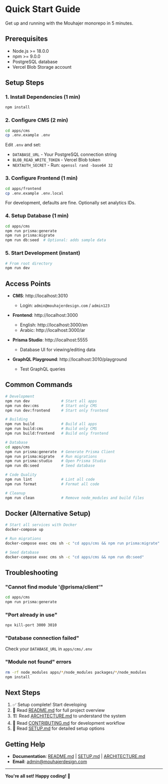 # Quick Start Guide

Get up and running with the Mouhajer monorepo in 5 minutes.

## Prerequisites

- Node.js >= 18.0.0
- npm >= 9.0.0
- PostgreSQL database
- Vercel Blob Storage account

## Setup Steps

### 1. Install Dependencies (1 min)

```bash
npm install
```

### 2. Configure CMS (2 min)

```bash
cd apps/cms
cp .env.example .env
```

Edit `.env` and set:
- `DATABASE_URL` - Your PostgreSQL connection string
- `BLOB_READ_WRITE_TOKEN` - Vercel Blob token
- `NEXTAUTH_SECRET` - Run: `openssl rand -base64 32`

### 3. Configure Frontend (1 min)

```bash
cd apps/frontend
cp .env.example .env.local
```

For development, defaults are fine. Optionally set analytics IDs.

### 4. Setup Database (1 min)

```bash
cd apps/cms
npm run prisma:generate
npm run prisma:migrate
npm run db:seed  # Optional: adds sample data
```

### 5. Start Development (instant)

```bash
# From root directory
npm run dev
```

## Access Points

- **CMS**: http://localhost:3010
  - Login: `admin@mouhajerdesign.com` / `admin123`

- **Frontend**: http://localhost:3000
  - English: http://localhost:3000/en
  - Arabic: http://localhost:3000/ar

- **Prisma Studio**: http://localhost:5555
  - Database UI for viewing/editing data

- **GraphQL Playground**: http://localhost:3010/playground
  - Test GraphQL queries

## Common Commands

```bash
# Development
npm run dev              # Start all apps
npm run dev:cms          # Start only CMS
npm run dev:frontend     # Start only frontend

# Building
npm run build            # Build all apps
npm run build:cms        # Build only CMS
npm run build:frontend   # Build only frontend

# Database
cd apps/cms
npm run prisma:generate  # Generate Prisma Client
npm run prisma:migrate   # Run migrations
npm run prisma:studio    # Open Prisma Studio
npm run db:seed          # Seed database

# Code Quality
npm run lint             # Lint all code
npm run format           # Format all code

# Cleanup
npm run clean            # Remove node_modules and build files
```

## Docker (Alternative Setup)

```bash
# Start all services with Docker
docker-compose up

# Run migrations
docker-compose exec cms sh -c "cd apps/cms && npm run prisma:migrate"

# Seed database
docker-compose exec cms sh -c "cd apps/cms && npm run db:seed"
```

## Troubleshooting

### "Cannot find module '@prisma/client'"
```bash
cd apps/cms
npm run prisma:generate
```

### "Port already in use"
```bash
npx kill-port 3000 3010
```

### "Database connection failed"
Check your `DATABASE_URL` in `apps/cms/.env`

### "Module not found" errors
```bash
rm -rf node_modules apps/*/node_modules packages/*/node_modules
npm install
```

## Next Steps

1. ✅ Setup complete! Start developing
2. 📖 Read [README.md](README.md) for full project overview
3. 🏗️ Read [ARCHITECTURE.md](ARCHITECTURE.md) to understand the system
4. 🤝 Read [CONTRIBUTING.md](CONTRIBUTING.md) for development workflow
5. 🔧 Read [SETUP.md](SETUP.md) for detailed setup options

## Getting Help

- **Documentation**: [README.md](README.md) | [SETUP.md](SETUP.md) | [ARCHITECTURE.md](ARCHITECTURE.md)
- **Email**: admin@mouhajerdesign.com

---

**You're all set! Happy coding! 🚀**
